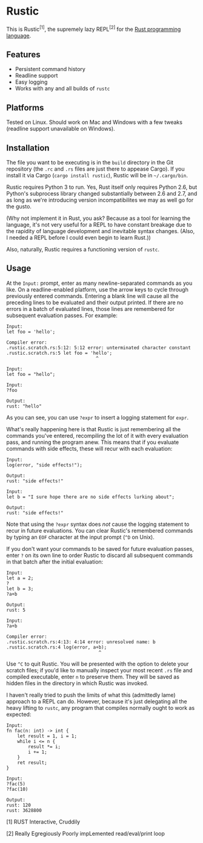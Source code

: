 # Rustic

This is Rustic<sup>[1]</sup>, the supremely lazy REPL<sup>[2]</sup> for the [Rust programming language](https://github.com/mozilla/rust).

## Features

 * Persistent command history
 * Readline support
 * Easy logging
 * Works with any and all builds of `rustc`

## Platforms

Tested on Linux. Should work on Mac and Windows with a few tweaks (readline support unavailable on Windows).

## Installation

The file you want to be executing is in the `build` directory in the Git repository (the `.rc` and `.rs` files are just there to appease Cargo). If you install it via Cargo (`cargo install rustic`), Rustic will be in `~/.cargo/bin`. 

Rustic requires Python 3 to run. Yes, Rust itself only requires Python 2.6, but Python's subprocess library changed substantially between 2.6 and 2.7, and as long as we're introducing version incompatibilites we may as well go for the gusto.

(Why not implement it in Rust, you ask? Because as a tool for learning the language, it's not very useful for a REPL to have constant breakage due to the rapidity of language development and inevitable syntax changes. (Also, I needed a REPL before I could even begin to learn Rust.))

Also, naturally, Rustic requires a functioning version of `rustc`.

## Usage

At the `Input:` prompt, enter as many newline-separated commands as you like. On a readline-enabled platform, use the arrow keys to cycle through previously entered commands. Entering a blank line will cause all the preceding lines to be evaluated and their output printed. If there are no errors in a batch of evaluated lines, those lines are remembered for subsequent evaluation passes. For example:

    Input:
    let foo = 'hello';
    
    Compiler error:
    .rustic.scratch.rs:5:12: 5:12 error: unterminated character constant
    .rustic.scratch.rs:5 let foo = 'hello';
                                     ^
    
    Input:
    let foo = "hello";
    
    Input:
    ?foo
    
    Output:
    rust: "hello"

As you can see, you can use `?expr` to insert a logging statement for `expr`. 

What's really happening here is that Rustic is just remembering all the commands you've entered, recompiling the lot of it with every evaluation pass, and running the program anew. This means that if you evaluate commands with side effects, these will recur with each evaluation:

    Input:
    log(error, "side effects!");
    
    Output:
    rust: "side effects!"
    
    Input:
    let b = "I sure hope there are no side effects lurking about";
    
    Output:
    rust: "side effects!"

Note that using the `?expr` syntax does *not* cause the logging statement to recur in future evaluations. You can clear Rustic's remembered commands by typing an `EOF` character at the input prompt (`^D` on Unix).

If you don't want your commands to be saved for future evaluation passes, enter `?` on its own line to order Rustic to discard all subsequent commands in that batch after the initial evaluation:

    Input:
    let a = 2;
    ?
    let b = 3;
    ?a+b
    
    Output:
    rust: 5
    
    Input:
    ?a+b
    
    Compiler error:
    .rustic.scratch.rs:4:13: 4:14 error: unresolved name: b
    .rustic.scratch.rs:4 log(error, a+b);
                                      ^

Use `^C` to quit Rustic. You will be presented with the option to delete your scratch files; if you'd like to manually inspect your most recent `.rs` file and compiled executable, enter `n` to preserve them. They will be saved as hidden files in the directory in which Rustic was invoked.

I haven't really tried to push the limits of what this (admittedly lame) approach to a REPL can do. However, because it's just delegating all the heavy lifting to `rustc`, any program that compiles normally ought to work as expected:

    Input:
    fn fac(n: int) -> int {
        let result = 1, i = 1;
        while i <= n {
            result *= i;
            i += 1;
        }
        ret result;
    }
    
    Input:
    ?fac(5)
    ?fac(10)
    
    Output:
    rust: 120
    rust: 3628800

[1] RUST Interactive, Cruddily

[2] Really Egregiously Poorly impLemented read/eval/print loop
